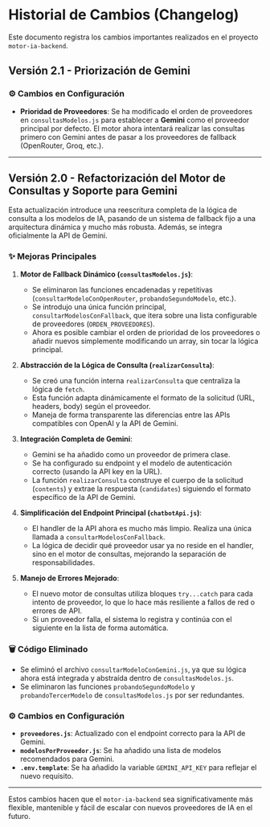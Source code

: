 # Historial de Cambios (Changelog)

Este documento registra los cambios importantes realizados en el proyecto `motor-ia-backend`.

## Versión 2.1 - Priorización de Gemini

### ⚙️ Cambios en Configuración

*   **Prioridad de Proveedores**: Se ha modificado el orden de proveedores en `consultasModelos.js` para establecer a **Gemini** como el proveedor principal por defecto. El motor ahora intentará realizar las consultas primero con Gemini antes de pasar a los proveedores de fallback (OpenRouter, Groq, etc.).

---

## Versión 2.0 - Refactorización del Motor de Consultas y Soporte para Gemini

Esta actualización introduce una reescritura completa de la lógica de consulta a los modelos de IA, pasando de un sistema de fallback fijo a una arquitectura dinámica y mucho más robusta. Además, se integra oficialmente la API de Gemini.

### ✨ Mejoras Principales

1.  **Motor de Fallback Dinámico (`consultasModelos.js`)**:
    *   Se eliminaron las funciones encadenadas y repetitivas (`consultarModeloConOpenRouter`, `probandoSegundoModelo`, etc.).
    *   Se introdujo una única función principal, `consultarModelosConFallback`, que itera sobre una lista configurable de proveedores (`ORDEN_PROVEEDORES`).
    *   Ahora es posible cambiar el orden de prioridad de los proveedores o añadir nuevos simplemente modificando un array, sin tocar la lógica principal.

2.  **Abstracción de la Lógica de Consulta (`realizarConsulta`)**:
    *   Se creó una función interna `realizarConsulta` que centraliza la lógica de `fetch`.
    *   Esta función adapta dinámicamente el formato de la solicitud (URL, headers, body) según el proveedor.
    *   Maneja de forma transparente las diferencias entre las APIs compatibles con OpenAI y la API de Gemini.

3.  **Integración Completa de Gemini**:
    *   Gemini se ha añadido como un proveedor de primera clase.
    *   Se ha configurado su endpoint y el modelo de autenticación correcto (usando la API key en la URL).
    *   La función `realizarConsulta` construye el cuerpo de la solicitud (`contents`) y extrae la respuesta (`candidates`) siguiendo el formato específico de la API de Gemini.

4.  **Simplificación del Endpoint Principal (`chatbotApi.js`)**:
    *   El handler de la API ahora es mucho más limpio. Realiza una única llamada a `consultarModelosConFallback`.
    *   La lógica de decidir qué proveedor usar ya no reside en el handler, sino en el motor de consultas, mejorando la separación de responsabilidades.

5.  **Manejo de Errores Mejorado**:
    *   El nuevo motor de consultas utiliza bloques `try...catch` para cada intento de proveedor, lo que lo hace más resiliente a fallos de red o errores de API.
    *   Si un proveedor falla, el sistema lo registra y continúa con el siguiente en la lista de forma automática.

### 🗑️ Código Eliminado

*   Se eliminó el archivo `consultarModeloConGemini.js`, ya que su lógica ahora está integrada y abstraída dentro de `consultasModelos.js`.
*   Se eliminaron las funciones `probandoSegundoModelo` y `probandoTercerModelo` de `consultasModelos.js` por ser redundantes.

### ⚙️ Cambios en Configuración

*   **`proveedores.js`**: Actualizado con el endpoint correcto para la API de Gemini.
*   **`modelosPorProveedor.js`**: Se ha añadido una lista de modelos recomendados para Gemini.
*   **`.env.template`**: Se ha añadido la variable `GEMINI_API_KEY` para reflejar el nuevo requisito.

---

Estos cambios hacen que el `motor-ia-backend` sea significativamente más flexible, mantenible y fácil de escalar con nuevos proveedores de IA en el futuro.